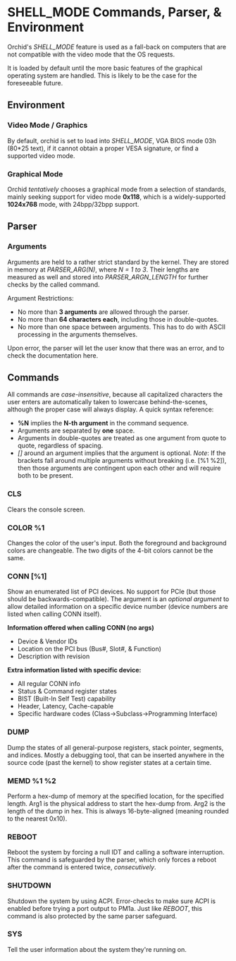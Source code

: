 # SHELL_MODE Commands, Parser, & Environment
Orchid's _SHELL_MODE_ feature is used as a fall-back on computers that are not compatible with the video mode that the OS requests.

It is loaded by default until the more basic features of the graphical operating system are handled. This is likely to be the case for the foreseeable future.

## Environment
### Video Mode / Graphics
By default, orchid is set to load into _SHELL_MODE_, VGA BIOS mode 03h (80*25 text), if it cannot obtain a proper VESA signature, or find a supported video mode.
### Graphical Mode
Orchid _tentatively_ chooses a graphical mode from a selection of standards, mainly seeking support for video mode **0x118**, which is a widely-supported **1024x768** mode, with 24bpp/32bpp support.

## Parser
### Arguments
Arguments are held to a rather strict standard by the kernel. They are stored in memory at _PARSER_ARG(N)_, where _N = 1 to 3_.
Their lengths are measured as well and stored into _PARSER_ARGN_LENGTH_ for further checks by the called command.

Argument Restrictions:
- No more than **3 arguments** are allowed through the parser.
- No more than **64 characters each**, including those in double-quotes.
- No more than one space between arguments. This has to do with ASCII processing in the arguments themselves.

Upon error, the parser will let the user know that there was an error, and to check the documentation here.

## Commands
All commands are _case-insensitive_, because all capitalized characters the user enters are automatically taken to lowercase behind-the-scenes, although the proper case will always display.
A quick syntax reference:
- **%N** implies the **N-th argument** in the command sequence.
- Arguments are separated by **one** space.
- Arguments in double-quotes are treated as one argument from quote to quote, regardless of spacing.
- _[]_ around an argument implies that the argument is optional. _Note_: If the brackets fall around multiple arguments without breaking (i.e. [%1 %2]), then those arguments are contingent upon each other and will require both to be present.

### CLS
Clears the console screen.

### COLOR %1
Changes the color of the user's input. Both the foreground and background colors are changeable.
The two digits of the 4-bit colors cannot be the same.

### CONN [%1]
Show an enumerated list of PCI devices. No support for PCIe (but those should be backwards-compatible).
The argument is an _optional argument_ to allow detailed information on a specific device number (device numbers are listed when calling CONN itself).

**Information offered when calling CONN (no args)**
- Device & Vendor IDs
- Location on the PCI bus (Bus#, Slot#, & Function)
- Description with revision

**Extra information listed with specific device:**
- All regular CONN info
- Status & Command register states
- BIST (Built-In Self Test) capability
- Header, Latency, Cache-capable
- Specific hardware codes (Class->Subclass->Programming Interface)

### DUMP
Dump the states of all general-purpose registers, stack pointer, segments, and indices.
Mostly a debugging tool, that can be inserted anywhere in the source code (past the kernel) to show register states at a certain time.

### MEMD %1 %2
Perform a hex-dump of memory at the specified location, for the specified length.
Arg1 is the physical address to start the hex-dump from.
Arg2 is the length of the dump in hex. This is always 16-byte-aligned (meaning rounded to the nearest 0x10).

### REBOOT
Reboot the system by forcing a null IDT and calling a software interruption. This command is safeguarded by the parser, which only forces a reboot after the command is entered twice, _consecutively_.

### SHUTDOWN
Shutdown the system by using ACPI. Error-checks to make sure ACPI is enabled before trying a port output to PM1a.
Just like *REBOOT*, this command is also protected by the same parser safeguard.

### SYS
Tell the user information about the system they're running on.
